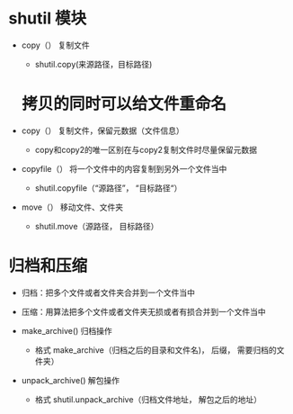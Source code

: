 # shutil 模块

- copy（） 复制文件
    - shutil.copy(来源路径，目标路径)
    # 拷贝的同时可以给文件重命名
    
- copy（） 复制文件，保留元数据（文件信息）
    - copy和copy2的唯一区别在与copy2复制文件时尽量保留元数据
    
- copyfile（） 将一个文件中的内容复制到另外一个文件当中
    - shutil.copyfile（“源路径”， “目标路径“）
    
- move（） 移动文件、文件夹
    - shutil.move（源路径， 目标路径）
    
# 归档和压缩

- 归档：把多个文件或者文件夹合并到一个文件当中
- 压缩：用算法把多个文件或者文件夹无损或者有损合并到一个文件当中

- make_archive()  归档操作
    - 格式 make_archive（归档之后的目录和文件名)， 后缀， 需要归档的文件夹） 
    
- unpack_archive()  解包操作
    - 格式  shutil.unpack_archive（归档文件地址， 解包之后的地址）
    
    